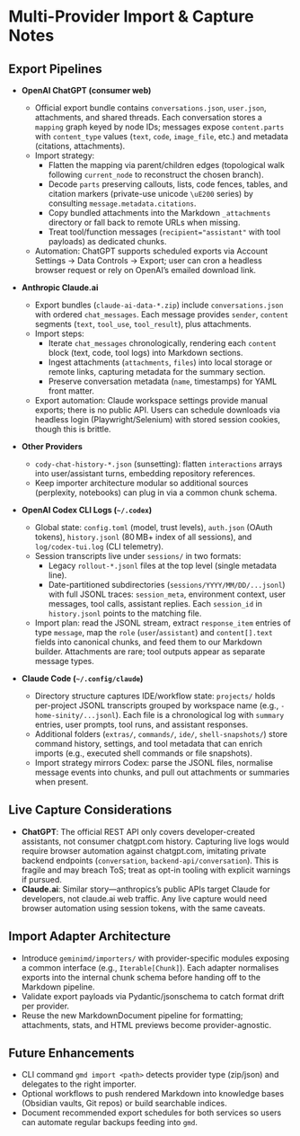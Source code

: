 # Multi-Provider Import & Capture Notes

## Export Pipelines

- **OpenAI ChatGPT (consumer web)**
  - Official export bundle contains `conversations.json`, `user.json`, attachments, and shared threads. Each conversation stores a `mapping` graph keyed by node IDs; messages expose `content.parts` with `content_type` values (`text`, `code`, `image_file`, etc.) and metadata (citations, attachments).
  - Import strategy:
    - Flatten the mapping via parent/children edges (topological walk following `current_node` to reconstruct the chosen branch).
    - Decode `parts` preserving callouts, lists, code fences, tables, and citation markers (private-use unicode `\uE200` series) by consulting `message.metadata.citations`.
    - Copy bundled attachments into the Markdown `_attachments` directory or fall back to remote URLs when missing.
    - Treat tool/function messages (`recipient="assistant"` with tool payloads) as dedicated chunks.
  - Automation: ChatGPT supports scheduled exports via Account Settings → Data Controls → Export; user can cron a headless browser request or rely on OpenAI’s emailed download link.

- **Anthropic Claude.ai**
  - Export bundles (`claude-ai-data-*.zip`) include `conversations.json` with ordered `chat_messages`. Each message provides `sender`, `content` segments (`text`, `tool_use`, `tool_result`), plus attachments.
  - Import steps:
    - Iterate `chat_messages` chronologically, rendering each `content` block (text, code, tool logs) into Markdown sections.
    - Ingest attachments (`attachments`, `files`) into local storage or remote links, capturing metadata for the summary section.
    - Preserve conversation metadata (`name`, timestamps) for YAML front matter.
  - Export automation: Claude workspace settings provide manual exports; there is no public API. Users can schedule downloads via headless login (Playwright/Selenium) with stored session cookies, though this is brittle.

- **Other Providers**
  - `cody-chat-history-*.json` (sunsetting): flatten `interactions` arrays into user/assistant turns, embedding repository references.
  - Keep importer architecture modular so additional sources (perplexity, notebooks) can plug in via a common chunk schema.

- **OpenAI Codex CLI Logs (`~/.codex`)**
  - Global state: `config.toml` (model, trust levels), `auth.json` (OAuth tokens), `history.jsonl` (80 MB+ index of all sessions), and `log/codex-tui.log` (CLI telemetry).
  - Session transcripts live under `sessions/` in two formats:
    - Legacy `rollout-*.jsonl` files at the top level (single metadata line).
    - Date-partitioned subdirectories (`sessions/YYYY/MM/DD/...jsonl`) with full JSONL traces: `session_meta`, environment context, user messages, tool calls, assistant replies. Each `session_id` in `history.jsonl` points to the matching file.
  - Import plan: read the JSONL stream, extract `response_item` entries of type `message`, map the `role` (`user`/`assistant`) and `content[].text` fields into canonical chunks, and feed them to our Markdown builder. Attachments are rare; tool outputs appear as separate message types.

- **Claude Code (`~/.config/claude`)**
  - Directory structure captures IDE/workflow state: `projects/` holds per-project JSONL transcripts grouped by workspace name (e.g., `-home-sinity/...jsonl`). Each file is a chronological log with `summary` entries, user prompts, tool runs, and assistant responses.
  - Additional folders (`extras/`, `commands/`, `ide/`, `shell-snapshots/`) store command history, settings, and tool metadata that can enrich imports (e.g., executed shell commands or file snapshots).
  - Import strategy mirrors Codex: parse the JSONL files, normalise message events into chunks, and pull out attachments or summaries when present.

## Live Capture Considerations

- **ChatGPT**: The official REST API only covers developer-created assistants, not consumer chatgpt.com history. Capturing live logs would require browser automation against chatgpt.com, imitating private backend endpoints (`conversation`, `backend-api/conversation`). This is fragile and may breach ToS; treat as opt-in tooling with explicit warnings if pursued.
- **Claude.ai**: Similar story—anthropics’s public APIs target Claude for developers, not claude.ai web traffic. Any live capture would need browser automation using session tokens, with the same caveats.

## Import Adapter Architecture

- Introduce `geminimd/importers/` with provider-specific modules exposing a common interface (e.g., `Iterable[Chunk]`). Each adapter normalises exports into the internal chunk schema before handing off to the Markdown pipeline.
- Validate export payloads via Pydantic/jsonschema to catch format drift per provider.
- Reuse the new MarkdownDocument pipeline for formatting; attachments, stats, and HTML previews become provider-agnostic.

## Future Enhancements

- CLI command `gmd import <path>` detects provider type (zip/json) and delegates to the right importer.
- Optional workflows to push rendered Markdown into knowledge bases (Obsidian vaults, Git repos) or build searchable indices.
- Document recommended export schedules for both services so users can automate regular backups feeding into `gmd`.
